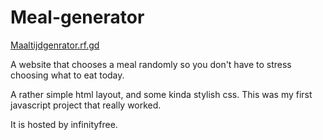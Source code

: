 # Meal-generator
[Maaltijdgenrator.rf.gd](http://www.maaltijdgenerator.rf.gd)

A website that chooses a meal randomly so you don't have to stress choosing what to eat today.

A rather simple html layout, and some kinda stylish css. This was my first javascript project that really worked. 

It is hosted by infinityfree.
